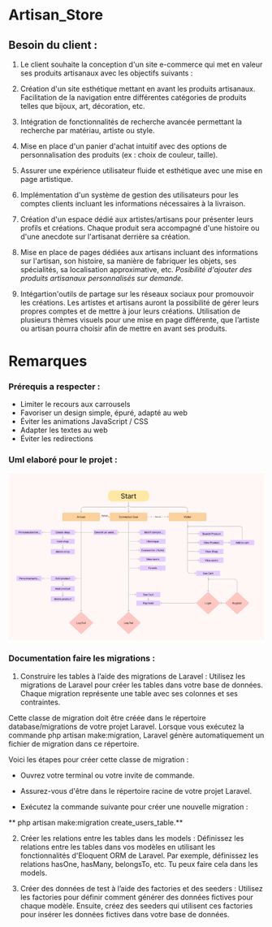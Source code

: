 # Artisan_Store

## Besoin du client :



1. Le client souhaite la conception d'un site e-commerce qui met en valeur ses produits artisanaux avec les objectifs suivants :


2. Création d'un site esthétique mettant en avant les produits artisanaux.
   Facilitation de la navigation entre différentes catégories de produits telles que bijoux, art, décoration, etc.


3. Intégration de fonctionnalités de recherche avancée permettant la recherche par matériau, artiste ou style.


4. Mise en place d'un panier d'achat intuitif avec des options de personnalisation des produits (ex : choix de couleur, taille).


5. Assurer une expérience utilisateur fluide et esthétique avec une mise en page artistique.


6. Implémentation d'un système de gestion des utilisateurs pour les comptes clients incluant les informations nécessaires à la livraison.


7. Création d'un espace dédié aux artistes/artisans pour présenter leurs profils et créations.
   Chaque produit sera accompagné d'une histoire ou d'une anecdote sur l'artisanat derrière sa création.


8. Mise en place de pages dédiées aux artisans incluant des informations sur l'artisan, son histoire, sa manière de fabriquer les objets, ses spécialités, sa localisation approximative, etc.
   *Posibilité d'ajouter des produits artisanaux personnalisés sur demande.*


9. Intégartion'outils de partage sur les réseaux sociaux pour promouvoir les créations.
   Les artistes et artisans auront la possibilité de gérer leurs propres comptes et de mettre à jour leurs créations.
   Utilisation de plusieurs thèmes visuels pour une mise en page différente, que l’artiste ou artisan pourra choisir afin de mettre en avant ses produits.

# Remarques

### Prérequis a respecter :


- Limiter le recours aux carrousels
- Favoriser un design simple, épuré, adapté au web
- Éviter les animations JavaScript / CSS
- Adapter les textes au web
- Éviter les redirections

### Uml elaboré pour le projet :

![img.png](doc/img.png)


### Documentation faire les migrations :

1. Construire les tables à l’aide des migrations de Laravel : Utilisez les migrations de Laravel pour créer les tables dans votre base de données. Chaque migration représente une table avec ses colonnes et ses contraintes.

Cette classe de migration doit être créée dans le répertoire database/migrations de votre projet Laravel. Lorsque vous exécutez la commande php artisan make:migration, Laravel génère automatiquement un fichier de migration dans ce répertoire.

Voici les étapes pour créer cette classe de migration :

- Ouvrez votre terminal ou votre invite de commande.

- Assurez-vous d'être dans le répertoire racine de votre projet Laravel.

- Exécutez la commande suivante pour créer une nouvelle migration :


** php artisan make:migration create_users_table.**



2. Créer les relations entre les tables dans les models : Définissez les relations entre les tables dans vos modèles en utilisant les fonctionnalités d'Eloquent ORM de Laravel. Par exemple, définissez les relations hasOne, hasMany, belongsTo, etc.
Tu peux faire cela dans les models.


3. Créer des données de test à l’aide des factories et des seeders : Utilisez les factories pour définir comment générer des données fictives pour chaque modèle. Ensuite, créez des seeders qui utilisent ces factories pour insérer les données fictives dans votre base de données.




